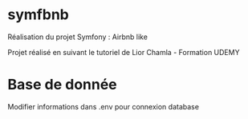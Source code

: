# symfbnb
Réalisation du projet Symfony : Airbnb like

Projet réalisé en suivant le tutoriel de Lior Chamla - Formation UDEMY

# Base de donnée
Modifier informations dans .env pour connexion database
